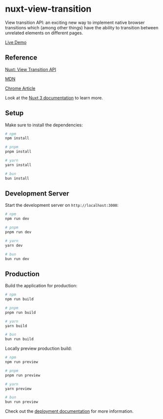 # nuxt-view-transition

View transition API: an exciting new way to implement native browser transitions which (among other things) have the ability to transition between unrelated elements on different pages.

[Live Demo](https://nuxt-view-transition.vercel.app/)

## Reference

[Nuxt: View Transition API](https://nuxt.com/docs/getting-started/transitions#view-transitions-api-experimental)

[MDN](https://developer.mozilla.org/en-US/docs/Web/API/View_Transitions_API)

[Chrome Article](https://developer.chrome.com/docs/web-platform/view-transitions)

Look at the [Nuxt 3 documentation](https://nuxt.com/docs/getting-started/introduction) to learn more.

## Setup

Make sure to install the dependencies:

```bash
# npm
npm install

# pnpm
pnpm install

# yarn
yarn install

# bun
bun install
```

## Development Server

Start the development server on `http://localhost:3000`:

```bash
# npm
npm run dev

# pnpm
pnpm run dev

# yarn
yarn dev

# bun
bun run dev
```

## Production

Build the application for production:

```bash
# npm
npm run build

# pnpm
pnpm run build

# yarn
yarn build

# bun
bun run build
```

Locally preview production build:

```bash
# npm
npm run preview

# pnpm
pnpm run preview

# yarn
yarn preview

# bun
bun run preview
```

Check out the [deployment documentation](https://nuxt.com/docs/getting-started/deployment) for more information.

